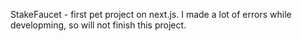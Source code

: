 StakeFaucet - first pet project on next.js. I made a lot of errors while developming, so will not finish this project.
